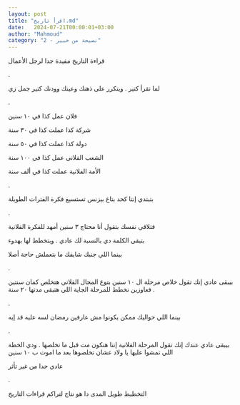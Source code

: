 ```yaml
---
layout: post
title: "اقرأ تاريخ.md"
date:   2024-07-21T00:00:01+03:00
author: "Mahmoud"
category: "2 - نصيحة من خبير"
---
```

قراءة التاريخ مفيدة جدا لرجل الأعمال

.

لما تقرأ كتير . ويتكرر على ذهنك وعينك وودنك كتير جمل
زي

.

فلان عمل كذا في ١٠ سنين

شركة كذا عملت كذا في ٣٠ سنة

دولة كذا عملت كذا في ٥٠ سنة

الشعب الفلاني عمل كذا في ١٠٠ سنة

الأمة الفلانية عملت كذا في ألف سنة

.

بتبتدي إنتا كحد بتاع بيزنس تستسيغ فكرة الفترات
الطويلة

.

فتلاقي نفسك بتقول أنا محتاج ٣ سنين أمهد للفكرة
الفلانية

بتبقى الكلمة دي بالنسبة لك عادي . وبتخطط لها
بهدوء

بينما اللي جنبك شايفك ما بتعملش حاجة أصلا

.

بيبقى عادي إنك تقول خلاص مرحلة ال ١٠ سنين بتوع المجال
الفلاني هتخلص كمان سنتين . فعاوزين نخطط للمرحلة الجاية اللي هتبقى مدتها
٢٠ سنة

.

بينما اللي حواليك ممكن يكونوا مش عارفين رمضان لسه عليه
قد إيه

.

بيبقى عادي عندك إنك تقول المرحلة الفلانية إنتا هتكون مت
قبل ما تخلصها . ودي الخطة اللي تمشوا عليها يا ولاد عشان تخلصوها بعد ما
اموت ب ١٠ سنين

عادي جدا من غير تأثر

.

التخطيط طويل المدى دا هو نتاج لتراكم قراءات
التاريخ

